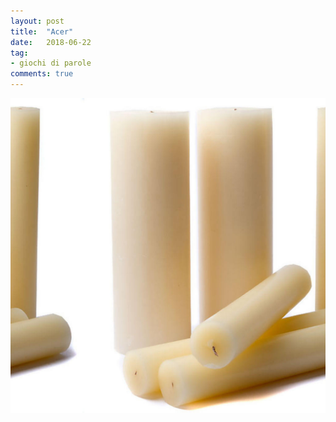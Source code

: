 ```yaml
---
layout: post
title:  "Acer"
date:   2018-06-22
tag:
- giochi di parole
comments: true
---
```


![](/assets/2018-06-22/acer.jpg)
